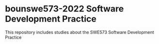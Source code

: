 # bounswe573-2022 Software Development Practice

This repository includes studies about the SWE573 Software Development Practice
